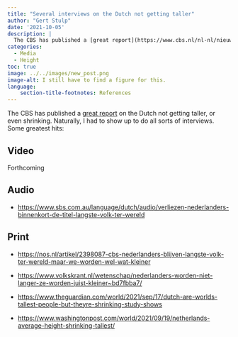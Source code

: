 ```yaml
---
title: "Several interviews on the Dutch not getting taller"
author: "Gert Stulp"
date: '2021-10-05'
description: |
  The CBS has published a [great report](https://www.cbs.nl/nl-nl/nieuws/2021/37/nederlanders-korter-maar-nog-steeds-lang) on the Dutch not getting taller, or even shrinking. Naturally, I had to show up to do all sorts of interviews. 
categories:
  - Media
  - Height
toc: true
image: ../../images/new_post.png
image-alt: I still have to find a figure for this. 
language: 
    section-title-footnotes: References
---
```


The CBS has published a [great report](https://www.cbs.nl/nl-nl/nieuws/2021/37/nederlanders-korter-maar-nog-steeds-lang) on the Dutch not getting taller, or even shrinking. Naturally, I had to show up to do all sorts of interviews. Some greatest hits:

## Video

Forthcoming

## Audio

* https://www.sbs.com.au/language/dutch/audio/verliezen-nederlanders-binnenkort-de-titel-langste-volk-ter-wereld

## Print

* https://nos.nl/artikel/2398087-cbs-nederlanders-blijven-langste-volk-ter-wereld-maar-we-worden-wel-wat-kleiner

* https://www.volkskrant.nl/wetenschap/nederlanders-worden-niet-langer-ze-worden-juist-kleiner~bd7fbba7/

* https://www.theguardian.com/world/2021/sep/17/dutch-are-worlds-tallest-people-but-theyre-shrinking-study-shows

* https://www.washingtonpost.com/world/2021/09/19/netherlands-average-height-shrinking-tallest/




